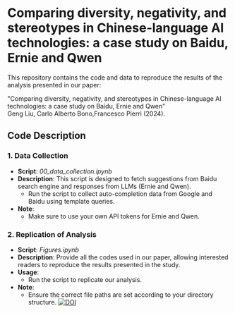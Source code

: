 # Comparing diversity, negativity, and stereotypes in Chinese-language AI technologies: a case study on Baidu, Ernie and Qwen

This repository contains the code and data to reproduce the results of the analysis presented in our paper: <br>

"Comparing diversity, negativity, and stereotypes in Chinese-language AI technologies: a case study on Baidu, Ernie and Qwen" <br>
Geng Liu, Carlo Alberto Bono,Francesco Pierri (2024).

## Code Description

### 1. Data Collection
- **Script**: _00_data_collection.ipynb_
- **Description**: This script is designed to fetch suggestions from Baidu search engine and responses from LLMs (Ernie and Qwen). 
  - Run the script to collect auto-completion data from Google and Baidu using template queries.
- **Note**:
  - Make sure to use your own API tokens for Ernie and Qwen.


### 2. Replication of Analysis
- **Script**: _Figures.ipynb_
- **Description**: Provide all the codes used in our paper, allowing interested readers to reproduce the results presented in the study.
- **Usage**:
  - Run the script to replicate our analysis.
- **Note**:
  - Ensure the correct file paths are set according to your directory structure.
[![DOI](https://zenodo.org/badge/DOI/10.5281/zenodo.14148258.svg)](https://doi.org/10.5281/zenodo.14148258)



